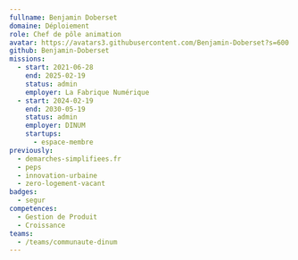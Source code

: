 ```yaml
---
fullname: Benjamin Doberset
domaine: Déploiement
role: Chef de pôle animation
avatar: https://avatars3.githubusercontent.com/Benjamin-Doberset?s=600
github: Benjamin-Doberset
missions:
  - start: 2021-06-28
    end: 2025-02-19
    status: admin
    employer: La Fabrique Numérique
  - start: 2024-02-19
    end: 2030-05-19
    status: admin
    employer: DINUM
    startups:
      - espace-membre
previously:
  - demarches-simplifiees.fr
  - peps
  - innovation-urbaine
  - zero-logement-vacant
badges:
  - segur
competences:
  - Gestion de Produit
  - Croissance
teams:
  - /teams/communaute-dinum
---
```

